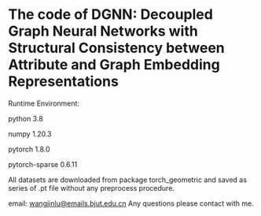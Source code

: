 # The code of DGNN: Decoupled Graph Neural Networks with Structural Consistency between Attribute and Graph Embedding Representations
Runtime Environment:

python 3.8

numpy 1.20.3

pytorch 1.8.0

pytorch-sparse 0.6.11

All datasets are downloaded from package torch_geometric and saved as series of .pt file without any preprocess procedure. 

email: wangjinlu@emails.bjut.edu.cn   Any questions please contact with me.

